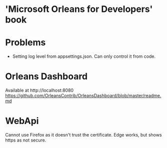 # 'Microsoft Orleans for Developers' book

# Problems
- Setting log level from appsettings.json. Can only control it from code.

# Orleans Dashboard
Available at http://localhost:8080  
https://github.com/OrleansContrib/OrleansDashboard/blob/master/readme.md


# WebApi
Cannot use Firefox as it doesn't trust the certificate.
Edge works, but shows https as not secure.